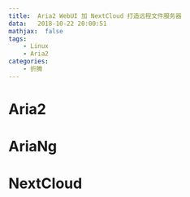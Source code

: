 ```yaml
---
title:  Aria2 WebUI 加 NextCloud 打造远程文件服务器
data:   2018-10-22 20:00:51
mathjax:  false
tags:
    - Linux
    - Aria2
categories:
    - 折腾
---
```


# Aria2

# AriaNg

# NextCloud

